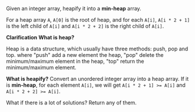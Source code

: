 Given an integer array, heapify it into a **min-heap** array.

For a heap array `A`, `A[0]` is the root of heap, and for each `A[i]`, `A[i * 2 + 1]` is the left child of `A[i]` and `A[i * 2 + 2]` is the right child of `A[i]`.

**Clarification**
**What is heap?**

Heap is a data structure, which usually have three methods: push, pop and top. where "push" add a new element the heap, "pop" delete the minimum/maximum element in the heap, "top" return the minimum/maximum element.

**What is heapify?**
Convert an unordered integer array into a heap array. If it is **min-heap**, for each element `A[i]`, we will get `A[i * 2 + 1] >= A[i]` and `A[i * 2 + 2] >= A[i]`.

What if there is a lot of solutions?
Return any of them.